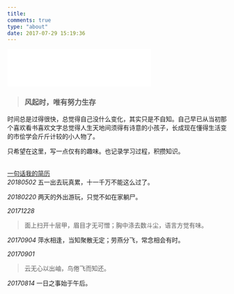 ```yaml
---
title: 
comments: true
type: "about"
date: 2017-07-29 15:19:36
---
```

<link rel="stylesheet" href="../photos/ins.css">
<script type="text/javascript" src="./toggle.js"></script>

<iframe frameborder="no" border="0" marginwidth="0" marginheight="0" width=330 height=86 src="//music.163.com/outchain/player?type=2&id=412016278&auto=0&height=66"></iframe>


<blockquote class="blockquote-center"><h3>风起时，唯有努力生存</h3></blockquote>

时间总是过得很快，总觉得自己没什么变化，其实只是不自知。自己早已从当初那个喜欢看书喜欢文字总觉得人生天地间须得有诗意的小孩子，长成现在懂得生活变的市侩学会斤斤计较的小人物了。

只希望在这里，写一点仅有的趣味。也记录学习过程，积攒知识。

<br/>
<div class="photos-btn-wrap">
  <a class="photos-btn active" id="wordsA" href="javascript:void(0)" onclick="setActive('words')" style="border-bottom:1px #999">一句话</a><a class="photos-btn" id="resumeA" href="javascript:void(0)" onclick="setActive('resume')" style="border-bottom:1px #999">我的简历</a>
</div>


<div id="wordsD">
<em>20180502</em>
五一出去玩真累，十一千万不能这么过了。

<em>20180220</em>
两天的外出游玩，只觉不如在家躺尸。

<em>20171228</em>
<blockquote>面上扫开十层甲，眉目才无可憎；胸中涤去数斗尘，语言方觉有味。</blockquote>

<em>20170904</em>
萍水相逢，当知聚散无定；劳燕分飞，常念相会有时。

<em>20170901</em>
<blockquote>云无心以出岫，鸟倦飞而知还。</blockquote>

<em>20170814</em>
一日之事始于午后。
</div>

<div id="resumeD" style="display: none;">
<embed src="http://ouat6a0as.bkt.clouddn.com/CV_GuiChen-v1.2.pdf" width="100%" height="1200" type="application/pdf"/>
[简历下载](http://ouat6a0as.bkt.clouddn.com/CV_GuiChen-v1.2.pdf)
</div>